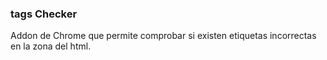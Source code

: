 ###  <head> tags Checker
Addon de Chrome que permite comprobar si existen etiquetas incorrectas en la zona <head> del html.